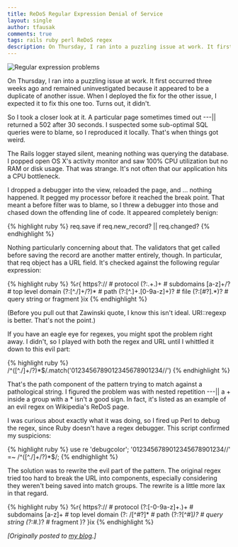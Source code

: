 ```yaml
---
title: ReDoS Regular Expression Denial of Service
layout: single
author: tfausak
comments: true
tags: rails ruby perl ReDoS regex
description: On Thursday, I ran into a puzzling issue at work. It first occurred three weeks ago and remained uninvestigated because it appeared to be a duplicate of another issue. When I deployed the fix for the other issue, I expected it to fix this one too. Turns out, it didn't.
---
```


![Regular expression problems](http://imgs.xkcd.com/comics/perl_problems.png)

On Thursday, I ran into a puzzling issue at work. It first occurred three weeks ago and remained uninvestigated because it appeared to be a duplicate of another issue. When I deployed the fix for the other issue, I expected it to fix this one too. Turns out, it didn't.

So I took a closer look at it. A particular page sometimes timed out ---|| returned a 502 after 30 seconds. I suspected some sub-optimal SQL queries were to blame, so I reproduced it locally. That's when things got weird.

The Rails logger stayed silent, meaning nothing was querying the database. I popped open OS X's activity monitor and saw 100% CPU utilization but no RAM or disk usage. That was strange. It's not often that our application hits a CPU bottleneck.

I dropped a debugger into the view, reloaded the page, and ... nothing happened. It pegged my processor before it reached the break point. That meant a before filter was to blame, so I threw a debugger into those and chased down the offending line of code. It appeared completely benign:

{% highlight ruby %}
  req.save if req.new_record? || req.changed?
{% endhighlight %}

Nothing particularly concerning about that. The validators that get called before saving the record are another matter entirely, though. In particular, that req object has a URL field. It's checked against the following regular expression:

{% highlight ruby %}
  %r{ https?:// # protocol (?:.+.)+ # subdomains [a-z]+/? # top level domain (?:[^./]+/?)* # path (?:[^.]+.[0-9a-z]+)? # file (?:[#?].*)? # query string or fragment }ix
{% endhighlight %}

(Before you pull out that Zawinski quote, I know this isn't ideal. URI::regexp is better. That's not the point.)

If you have an eagle eye for regexes, you might spot the problem right away. I didn't, so I played with both the regex and URL until I whittled it down to this evil part:

{% highlight ruby %}
  /^([^.\/]+\/?)*$/.match('0123456789012345678901234//')
{% endhighlight %}

That's the path component of the pattern trying to match against a pathological string. I figured the problem was with nested repetition ---|| a + inside a group with a * isn't a good sign. In fact, it's listed as an example of an evil regex on Wikipedia's ReDoS page.

I was curious about exactly what it was doing, so I fired up Perl to debug the regex, since Ruby doesn't have a regex debugger. This script confirmed my suspicions:

{% highlight ruby %}
  use re 'debugcolor'; '0123456789012345678901234//' =~ /^([^.\/]+\/?)*$/;
{% endhighlight %}

The solution was to rewrite the evil part of the pattern. The original regex tried too hard to break the URL into components, especially considering they weren't being saved into match groups. The rewrite is a little more lax in that regard.

{% highlight ruby %}
  %r{ https?:// # protocol (?:[-0-9a-z]+.)+ # subdomains [a-z]+ # top level domain (?: /[^#?]* # path (?:\?[^#]*)? # query string (?:#.*)? # fragment )? }ix
{% endhighlight %}

_[Originally posted to [my blog](http://taylor.fausak.me/2013/02/10/redos-regular-expression-denial-of-service/).]_
